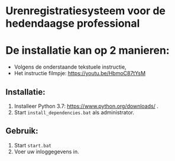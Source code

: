 # Urenregistratiesysteem voor de hedendaagse professional

# De installatie kan op 2 manieren:
- Volgens de onderstaande tekstuele instructie,
- Het instructie filmpje: https://youtu.be/HbmoC87tYsM

## Installatie:
1. Installeer Python 3.7: https://www.python.org/downloads/ .
2. Start `install_dependencies.bat` als administrator.

## Gebruik:
1. Start `start.bat`
2. Voer uw inloggegevens in.
